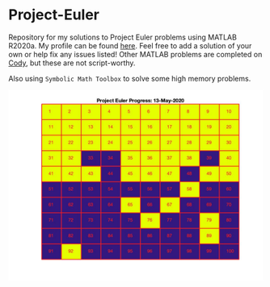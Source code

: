 # Project-Euler

Repository for my solutions to Project Euler problems using MATLAB R2020a. My profile can be found [here](https://projecteuler.net/profile/nrwade0.png). Feel free to add a solution of your own or help fix any issues listed! Other MATLAB problems are completed on [Cody](https://www.mathworks.com/matlabcentral/profile/authors/10468752-nick-wade), but these are not script-worthy.

Also using `Symbolic Math Toolbox` to solve some high memory problems.


![MATLAB progress](progress/disp.jpg)
